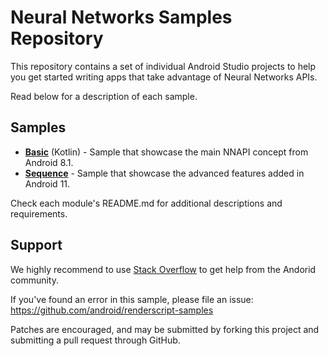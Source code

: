 Neural Networks Samples Repository
======================

This repository contains a set of individual Android Studio projects to help you get started
writing apps that take advantage of Neural Networks APIs.

Read below for a description of each sample.


Samples
----------

* **[Basic](Basic)** (Kotlin) - Sample that showcase the main NNAPI concept from Android 8.1.
* **[Sequence](Sequence)** - Sample that showcase the advanced features added in Android 11.

Check each module's README.md for additional descriptions and requirements.

Support
----------

We highly recommend to use [Stack Overflow](http://stackoverflow.com/questions/tagged/android) to get help from the Andorid community.

If you've found an error in this sample, please file an issue: https://github.com/android/renderscript-samples

Patches are encouraged, and may be submitted by forking this project and submitting a pull request through GitHub.
